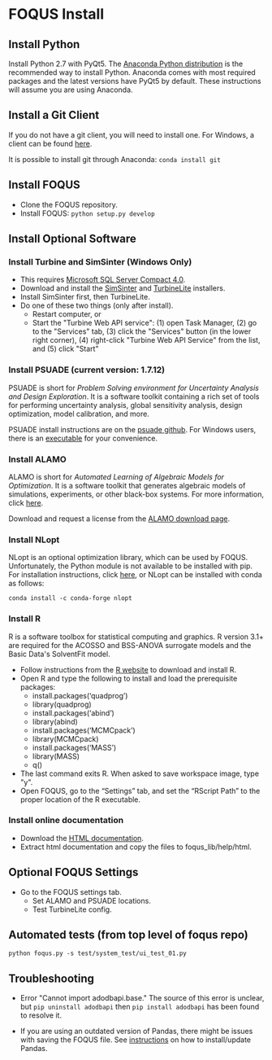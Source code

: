 # FOQUS Install

## Install Python

Install Python 2.7 with PyQt5. The [Anaconda Python distribution](https://www.anaconda.com/download/#windows) is the recommended way to install Python. Anaconda comes with most required packages and the latest versions
have PyQt5 by default. These instructions will assume you are using Anaconda.

## Install a Git Client

If you do not have a git client, you will need to install one.  For Windows, a client can be found [here](https://git-scm.com/downloads).

It is possible to install git through Anaconda: ``conda install git``

## Install FOQUS

* Clone the FOQUS repository.
* Install FOQUS: ``python setup.py develop``

## Install Optional Software

### Install Turbine and SimSinter (Windows Only)
* This requires [Microsoft SQL Server Compact 4.0](https://www.microsoft.com/en-us/download/details.aspx?id=17876).
* Download and install the [SimSinter](https://github.com/CCSI-Toolset/SimSinter/releases/download/2016.06.00/SimSinterInstaller.msi) and [TurbineLite](https://github.com/CCSI-Toolset/turb_sci_gate/releases/download/2016.06.00/TurbineLite.msi) installers.
* Install SimSinter first, then TurbineLite.
* Do one of these two things (only after install).
    * Restart computer, or
    * Start the "Turbine Web API service": (1) open Task Manager, (2) go to the "Services" tab, (3) click the "Services" button (in the lower right corner), (4) right-click "Turbine Web API Service" from the list, and (5) click "Start" 

### Install PSUADE (current version: 1.7.12)

PSUADE is short for *Problem Solving environment for Uncertainty Analysis and Design Exploration*. It is a software toolkit containing a rich set of tools for performing uncertainty analysis, global sensitivity analysis, design optimization, model calibration, and more.

PSUADE install instructions are on the [psuade github](https://github.com/LLNL/psuade). For Windows users, there is an [executable](https://github.com/LLNL/psuade/releases) for your convenience.

### Install ALAMO

ALAMO is short for *Automated Learning of Algebraic Models for Optimization*. It is a software toolkit that generates algebraic models of simulations, experiments, or other black-box systems. For more information, click [here](http://archimedes.cheme.cmu.edu/?q=alamo).

Download and request a license from the [ALAMO download page](https://minlp.com/alamo-downloads). 

### Install NLopt

NLopt is an optional optimization library, which can be used by FOQUS. Unfortunately,
the Python module is not available to be installed with pip. For installation
instructions, click [here](https://nlopt.readthedocs.io/en/latest/), or NLopt can be installed with conda as follows:

``conda install -c conda-forge nlopt``

### Install R

R is a software toolbox for statistical computing and graphics. R version 3.1+ are required for the ACOSSO and BSS-ANOVA surrogate models and the Basic Data's SolventFit model.

* Follow instructions from the [R website](http://cran.r-project.org/) to download and install R.
* Open R and type the following to install and load the prerequisite packages: 
   * install.packages(‘quadprog’)
   * library(quadprog)
   * install.packages(‘abind’)
   * library(abind)
   * install.packages(‘MCMCpack’)
   * library(MCMCpack)
   * install.packages(‘MASS’)
   * library(MASS)
   * q()
* The last command exits R. When asked to save workspace image, type "y".
* Open FOQUS, go to the “Settings” tab, and set the “RScript Path” to the proper location of the R executable.

### Install online documentation

* Download the [HTML documentation](https://github.com/CCSI-Toolset/foqus/releases/download/1.0.0/FOQUS_User_Manual_HTML.zip).
* Extract html documentation and copy the files to foqus_lib/help/html.

## Optional FOQUS Settings
* Go to the FOQUS settings tab.
  - Set ALAMO and PSUADE locations.
  - Test TurbineLite config.

## Automated tests (from top level of foqus repo)
``python foqus.py -s test/system_test/ui_test_01.py``

## Troubleshooting

* Error "Cannot import adodbapi.base." The source of this error is unclear, but
```pip uninstall adodbapi``` then ```pip install adodbapi``` has been found to
resolve it.

* If you are using an outdated version of Pandas, there might be issues with
saving the FOQUS file. See [instructions](https://pandas.pydata.org/pandas-docs/stable/install.html) on how to install/update Pandas.


